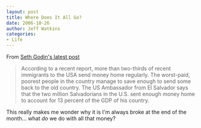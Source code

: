 ```yaml
---
layout: post
title: Where Does It All Go?
date: 2006-10-26
author: Jeff Watkins
categories:
- Life
---
```


From [Seth Godin's latest post](http://sethgodin.typepad.com/seths_blog/2006/10/where_did_it_al.html)

>According to a recent report, more than two-thirds of recent immigrants to the USA send money home regularly. The worst-paid, poorest people in the country manage to save enough to send some back to the old country. The US Ambassador from El Salvador says that the two million Salvadorians in the U.S. sent enough money home to account for 13 percent of the GDP of his country.

This really makes me wonder why it is I'm always broke at the end of the month... what _do_ we do with all that money?